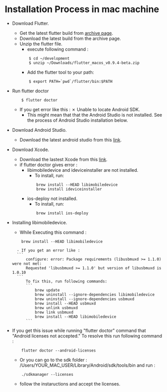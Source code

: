 #  Installation Process in mac machine

- Download Flutter.
    - Get the latest flutter build from [archive page](https://flutter.io/sdk-archive/#macos).
    - Download the latest build from the archive page.
    - Unzip the flutter file.
        - execute following command :
        ```
            $ cd ~/development
            $ unzip ~/Downloads/flutter_macos_v0.9.4-beta.zip
        ```
        - Add the flutter tool to your path:
        ```
            $ export PATH=`pwd`/flutter/bin:$PATH
        ```
- Run flutter doctor
    ```
        $ flutter doctor
    ```
    - If you get error like this : ✗ Unable to locate Android SDK.
        - This might mean that that the Android Studio is not installed. See the process of Android Studio installation below.




- Download Android Studio.
    - Download the latest android studio from this [link](https://developer.android.com/studio/index.html).

- Download Xcode.
    - Download the lastest Xcode from this [link](https://developer.apple.com/xcode/).
    - if flutter doctor gives error :
        - libimobiledevice and ideviceinstaller are not installed. 
            - To install, run:
            ```
                brew install --HEAD libimobiledevice
                brew install ideviceinstaller
            ```
        - ios-deploy not installed.
            - To install, run:
            ```
                brew install ios-deploy
            ```
        

- Installing libimobiledevice.
    - While Executing this command :
    ```
        brew install --HEAD libimobiledevice
    ```
        - If you get an error like : 
        ```
            configure: error: Package requirements (libusbmuxd >= 1.1.0) were not met:
            Requested 'libusbmuxd >= 1.1.0' but version of libusbmuxd is 1.0.10
        ```
            To fix this, run following commands:
            ```
                brew update
                brew uninstall --ignore-dependencies libimobiledevice
                brew uninstall --ignore-dependencies usbmuxd
                brew install --HEAD usbmuxd
                brew unlink usbmuxd
                brew link usbmuxd
                brew install --HEAD libimobiledevice
            ```

- If you get this issue while running "flutter doctor" command that "Android licenses not accepted." To resolve this run following command :
    ```
        flutter doctor --android-licenses
    ```
    - Or you can go to the sdk folder : /Users/YOUR_MAC_USER/Library/Android/sdk/tools/bin   and run :
    ```
        ./sdkmanager --licenses
    ```
    - follow the instaructions and accept the licenses.